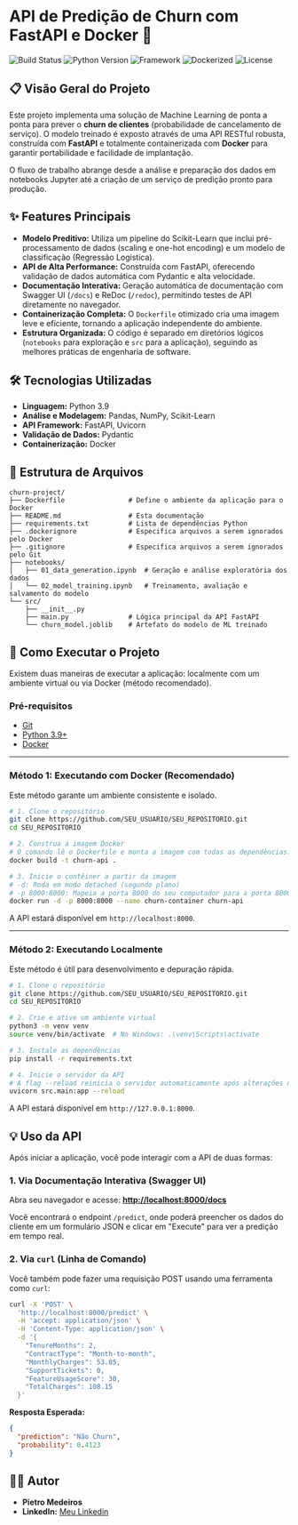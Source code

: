 # API de Predição de Churn com FastAPI e Docker 🚀

![Build Status](https://img.shields.io/badge/build-passing-brightgreen)
![Python Version](https://img.shields.io/badge/python-3.9-blue)
![Framework](https://img.shields.io/badge/framework-FastAPI-0.95.0)
![Dockerized](https://img.shields.io/badge/docker-ready-blue?logo=docker)
![License](https://img.shields.io/badge/license-MIT-yellow)

## 📋 Visão Geral do Projeto

Este projeto implementa uma solução de Machine Learning de ponta a ponta para prever o **churn de clientes** (probabilidade de cancelamento de serviço). O modelo treinado é exposto através de uma API RESTful robusta, construída com **FastAPI** e totalmente containerizada com **Docker** para garantir portabilidade e facilidade de implantação.

O fluxo de trabalho abrange desde a análise e preparação dos dados em notebooks Jupyter até a criação de um serviço de predição pronto para produção.

## ✨ Features Principais

-   **Modelo Preditivo:** Utiliza um pipeline do Scikit-Learn que inclui pré-processamento de dados (scaling e one-hot encoding) e um modelo de classificação (Regressão Logística).
-   **API de Alta Performance:** Construída com FastAPI, oferecendo validação de dados automática com Pydantic e alta velocidade.
-   **Documentação Interativa:** Geração automática de documentação com Swagger UI (`/docs`) e ReDoc (`/redoc`), permitindo testes de API diretamente no navegador.
-   **Containerização Completa:** O `Dockerfile` otimizado cria uma imagem leve e eficiente, tornando a aplicação independente do ambiente.
-   **Estrutura Organizada:** O código é separado em diretórios lógicos (`notebooks` para exploração e `src` para a aplicação), seguindo as melhores práticas de engenharia de software.

## 🛠️ Tecnologias Utilizadas

-   **Linguagem:** Python 3.9
-   **Análise e Modelagem:** Pandas, NumPy, Scikit-Learn
-   **API Framework:** FastAPI, Uvicorn
-   **Validação de Dados:** Pydantic
-   **Containerização:** Docker

## 📂 Estrutura de Arquivos

```
churn-project/
├── Dockerfile                # Define o ambiente da aplicação para o Docker
├── README.md                 # Esta documentação
├── requirements.txt          # Lista de dependências Python
├── .dockerignore             # Especifica arquivos a serem ignorados pelo Docker
├── .gitignore                # Especifica arquivos a serem ignorados pelo Git
├── notebooks/
│   ├── 01_data_generation.ipynb  # Geração e análise exploratória dos dados
│   └── 02_model_training.ipynb   # Treinamento, avaliação e salvamento do modelo
└── src/
    ├── __init__.py
    ├── main.py               # Lógica principal da API FastAPI
    └── churn_model.joblib    # Artefato do modelo de ML treinado
```

## 🚀 Como Executar o Projeto

Existem duas maneiras de executar a aplicação: localmente com um ambiente virtual ou via Docker (método recomendado).

### Pré-requisitos

-   [Git](https://git-scm.com/)
-   [Python 3.9+](https://www.python.org/)
-   [Docker](https://www.docker.com/get-started)

---

### Método 1: Executando com Docker (Recomendado)

Este método garante um ambiente consistente e isolado.

```bash
# 1. Clone o repositório
git clone https://github.com/SEU_USUARIO/SEU_REPOSITORIO.git
cd SEU_REPOSITORIO

# 2. Construa a imagem Docker
# O comando lê o Dockerfile e monta a imagem com todas as dependências.
docker build -t churn-api .

# 3. Inicie o contêiner a partir da imagem
# -d: Roda em modo detached (segundo plano)
# -p 8000:8000: Mapeia a porta 8000 do seu computador para a porta 8000 do contêiner
docker run -d -p 8000:8000 --name churn-container churn-api
```

A API estará disponível em `http://localhost:8000`.

---

### Método 2: Executando Localmente

Este método é útil para desenvolvimento e depuração rápida.

```bash
# 1. Clone o repositório
git clone https://github.com/SEU_USUARIO/SEU_REPOSITORIO.git
cd SEU_REPOSITORIO

# 2. Crie e ative um ambiente virtual
python3 -m venv venv
source venv/bin/activate  # No Windows: .\venv\Scripts\activate

# 3. Instale as dependências
pip install -r requirements.txt

# 4. Inicie o servidor da API
# A flag --reload reinicia o servidor automaticamente após alterações no código.
uvicorn src.main:app --reload
```

A API estará disponível em `http://127.0.0.1:8000`.

## 💡 Uso da API

Após iniciar a aplicação, você pode interagir com a API de duas formas:

### 1. Via Documentação Interativa (Swagger UI)

Abra seu navegador e acesse:
[**http://localhost:8000/docs**](http://localhost:8000/docs)

Você encontrará o endpoint `/predict`, onde poderá preencher os dados do cliente em um formulário JSON e clicar em "Execute" para ver a predição em tempo real.

### 2. Via `curl` (Linha de Comando)

Você também pode fazer uma requisição POST usando uma ferramenta como `curl`:

```bash
curl -X 'POST' \
  'http://localhost:8000/predict' \
  -H 'accept: application/json' \
  -H 'Content-Type: application/json' \
  -d '{
    "TenureMonths": 2,
    "ContractType": "Month-to-month",
    "MonthlyCharges": 53.85,
    "SupportTickets": 0,
    "FeatureUsageScore": 30,
    "TotalCharges": 108.15
  }'
```

**Resposta Esperada:**

```json
{
  "prediction": "Não Churn",
  "probability": 0.4123
}
```

## 👨‍💻 Autor

-   **Pietro Medeiros**
-   **LinkedIn:** [Meu Linkedin](https://www.linkedin.com/in/pietro-medeiros-770bba162/)
